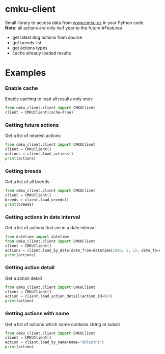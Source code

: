 # cmku-client
Small library to access data from www.cmku.cz in your Python code <br>
<strong>Note</strong>: all actions are only half year to the future
#Features
- get latest dog actions from source
- get breeds list 
- get actions types
- cache already loaded results
# Examples
### Enable cache
Enable caching to load all results only ones
```Python
from cmku_client.client import CMKUClient
client = CMKUClient(cache=True)
```
### Getting future actions
Get a list of nearest actions
```Python
from cmku_client.client import CMKUClient
client = CMKUClient()
actions = client.load_actions()
print(actions)
```
### Getting breeds
Get a list of all breeds
```Python
from cmku_client.client import CMKUClient
client = CMKUClient()
breeds = client.load_breeds()
print(breeds)
```
### Getting actions in date interval
Get a list of actions that are in a date interval
```Python
from datetime import datetime
from cmku_client.client import CMKUClient
client = CMKUClient()
actions = client.load_by_date(date_from=datetime(2020, 1, 1), date_to=datetime(2020, 5, 1))
print(actions)
```
### Getting action detail
Get a action detail
```Python
from cmku_client.client import CMKUClient
client = CMKUClient()
action = client.load_action_detail(action_id=666)
print(action)
```
### Getting actions with name
Get a list of actions which name contains string or substr
```Python
from cmku_client.client import CMKUClient
client = CMKUClient()
action = client.load_by_name(name="oblastní")
print(action)
```